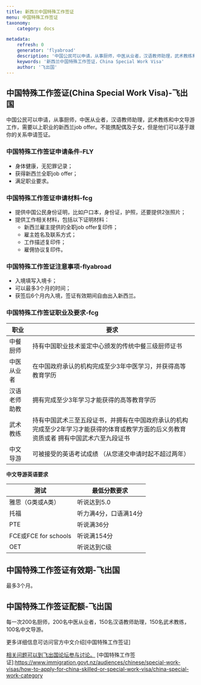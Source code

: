 ```yaml
---
title: 新西兰中国特殊工作签证
menu: 中国特殊工作签证
taxonomy:
    category: docs

metadata:
    refresh: 0
    generator: 'flyabroad'
    description: '中国公民可以申请，从事厨师，中医从业者，汉语教师助理，武术教练和中文导游工作，需要以上职业的新西兰job offer。不能携配偶及子女，但是他们可以基于跟你的关系申请签证。'
    keywords: '新西兰中国特殊工作签证，China Special Work Visa'
    author: '飞出国'
---
```


## 中国特殊工作签证(China Special Work Visa)-飞出国

中国公民可以申请，从事厨师，中医从业者，汉语教师助理，武术教练和中文导游工作，需要以上职业的新西兰job offer。不能携配偶及子女，但是他们可以基于跟你的关系申请签证。

### 中国特殊工作签证申请条件-FLY

* 身体健康，无犯罪记录；
* 获得新西兰全职job offer；
* 满足职业要求。

### 中国特殊工作签证申请材料-fcg

* 提供中国公民身份证明，比如户口本，身份证，护照，还要提供2张照片；
* 提供工作相关材料，包括以下证明材料：
    * 新西兰雇主提供的全职job offer复印件；
    * 雇主姓名及联系方式；
    * 工作描述复印件；
    * 雇佣协议复印件。

### 中国特殊工作签证注意事项-flyabroad

* 入境填写入境卡；
* 可以最多3个月的时间；
* 获签后6个月内入境，签证有效期间自由出入新西兰。

### 中国特殊工作签证职业及要求-fcg

职业 | 要求
---|---
中餐厨师 | 持有中国职业技术鉴定中心颁发的传统中餐三级厨师证书
中医从业者 | 在中国政府承认的机构完成至少3年中医学习，并获得高等教育学历
汉语老师助教 | 拥有完成至少3年学习才能获得的高等教育学历
武术教练 |持有中国武术三至五段证书，并拥有在中国政府承认的机构完成至少2年学习才能获得的体育或教学方面的后义务教育资质或者 拥有中国武术六至九段证书
中文导游 | 可被接受的英语考试成绩 （从您递交申请时起不超过两年）

**中文导游英语要求**

测试 | 最低分数要求
---|-------
雅思（G类或A类） | 听说达到5.0
托福 | 听力满4分，口语满14分
PTE | 听说满36分
FCE或FCE for schools | 听说满154分
OET | 听说达到C级

## 中国特殊工作签证有效期-飞出国

最多3个月。

## 中国特殊工作签证配额-飞出国

每一次200名厨师，200名中医从业者，150名汉语教师助理，150名武术教练，100名中文导游。

更多详细信息可访问官方中文介绍[中国特殊工作签证]

[相关问题可以到飞出国论坛参与讨论。](http://bbs.fcgvisa.com/t/5255?target=_blank)
[中国特殊工作签证]:https://www.immigration.govt.nz/audiences/chinese/special-work-visas/how-to-apply-for-china-skilled-or-special-work-visa/china-special-work-category